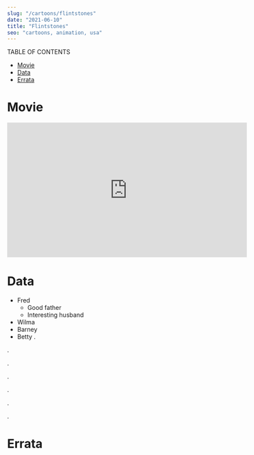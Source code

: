 ```yaml
---
slug: "/cartoons/flintstones"
date: "2021-06-10"
title: "Flintstones"
seo: "cartoons, animation, usa"
---
```

TABLE OF CONTENTS

* [Movie](#movie)
* [Data](#data)
* [Errata](#errata)

# Movie

<iframe width="560" height="315" src="https://www.youtube.com/embed/uq7noaMwLfg" title="YouTube video player" frameborder="0" allow="accelerometer; autoplay; clipboard-write; encrypted-media; gyroscope; picture-in-picture" allowfullscreen></iframe>

# Data

* Fred
    * Good father
    * Interesting husband
* Wilma
* Barney
* Betty
.

.

.

.

.

.

.
# Errata

